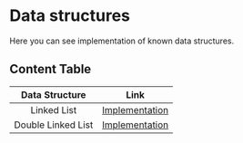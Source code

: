 # Data structures

Here you can see implementation of known data structures.

## Content Table

| Data Structure     | Link                                                                                              |
|:------------------:|:-------------------------------------------------------------------------------------------------:|
|Linked List         | [Implementation](https://github.com/AlexandrPirogov/data_structures/tree/main/go/linkedlist)      |
|Double Linked List  | [Implementation](https://github.com/AlexandrPirogov/data_structures/tree/main/go/doublelinkedlist)|
